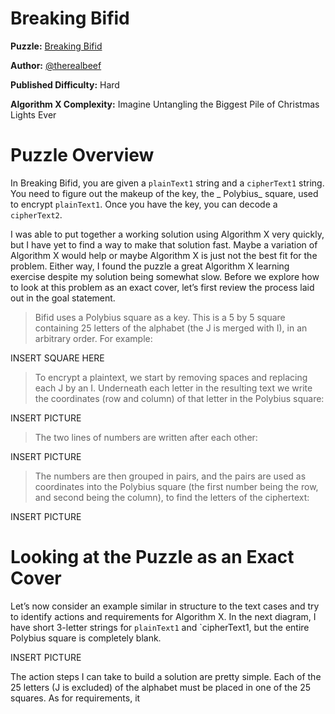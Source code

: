 # Breaking Bifid

__Puzzle:__ [Breaking Bifid](https://www.codingame.com/training/hard/breaking-bifid)

__Author:__ [@therealbeef](https://www.codingame.com/profile/ecad91b9a50d51a3d9515d303487dd7c7077604)

__Published Difficulty:__ Hard

__Algorithm X Complexity:__ Imagine Untangling the Biggest Pile of Christmas Lights Ever

# Puzzle Overview

In Breaking Bifid, you are given a `plainText1` string and a `cipherText1` string. You need to figure out the makeup of the key, the _ Polybius_ square, used to encrypt `plainText1`. Once you have the key, you can decode a `cipherText2`.

I was able to put together a working solution using Algorithm X very quickly, but I have yet to find a way to make that solution fast. Maybe a variation of Algorithm X would help or maybe Algorithm X is just not the best fit for the problem. Either way, I found the puzzle a great Algorithm X learning exercise despite my solution being somewhat slow. Before we explore how to look at this problem as an exact cover, let’s first review the process laid out in the goal statement.

>Bifid uses a Polybius square as a key. This is a 5 by 5 square containing 25 letters of the alphabet (the J is merged with I), in an arbitrary order. For example:

INSERT SQUARE HERE

>To encrypt a plaintext, we start by removing spaces and replacing each J by an I. Underneath each letter in the resulting text we write the coordinates (row and column) of that letter in the Polybius square:

INSERT PICTURE


>The two lines of numbers are written after each other:

INSERT PICTURE

>The numbers are then grouped in pairs, and the pairs are used as coordinates into the Polybius square (the first number being the row, and second being the column), to find the letters of the ciphertext:

INSERT PICTURE

# Looking at the Puzzle as an Exact Cover

Let’s now consider an example similar in structure to the text cases and try to identify actions and requirements for Algorithm X. In the next diagram, I have short 3-letter strings for `plainText1` and `cipherText1, but the entire Polybius square is completely blank.

INSERT PICTURE

The action steps I can take to build a solution are pretty simple. Each of the 25 letters (J is excluded) of the alphabet must be placed in one of the 25 squares. As for requirements, it 
